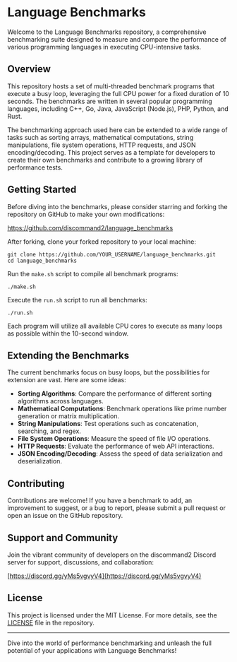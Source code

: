 # Language Benchmarks

Welcome to the Language Benchmarks repository, a comprehensive benchmarking suite designed to measure and compare the performance of various programming languages in executing CPU-intensive tasks.

## Overview

This repository hosts a set of multi-threaded benchmark programs that execute a busy loop, leveraging the full CPU power for a fixed duration of 10 seconds. The benchmarks are written in several popular programming languages, including C++, Go, Java, JavaScript (Node.js), PHP, Python, and Rust.

The benchmarking approach used here can be extended to a wide range of tasks such as sorting arrays, mathematical computations, string manipulations, file system operations, HTTP requests, and JSON encoding/decoding. This project serves as a template for developers to create their own benchmarks and contribute to a growing library of performance tests.

## Getting Started

Before diving into the benchmarks, please consider starring and forking the repository on GitHub to make your own modifications:

https://github.com/discommand2/language_benchmarks

After forking, clone your forked repository to your local machine:

```
git clone https://github.com/YOUR_USERNAME/language_benchmarks.git
cd language_benchmarks
```

Run the `make.sh` script to compile all benchmark programs:

```
./make.sh
```

Execute the `run.sh` script to run all benchmarks:

```
./run.sh
```

Each program will utilize all available CPU cores to execute as many loops as possible within the 10-second window.

## Extending the Benchmarks

The current benchmarks focus on busy loops, but the possibilities for extension are vast. Here are some ideas:

- **Sorting Algorithms**: Compare the performance of different sorting algorithms across languages.
- **Mathematical Computations**: Benchmark operations like prime number generation or matrix multiplication.
- **String Manipulations**: Test operations such as concatenation, searching, and regex.
- **File System Operations**: Measure the speed of file I/O operations.
- **HTTP Requests**: Evaluate the performance of web API interactions.
- **JSON Encoding/Decoding**: Assess the speed of data serialization and deserialization.

## Contributing

Contributions are welcome! If you have a benchmark to add, an improvement to suggest, or a bug to report, please submit a pull request or open an issue on the GitHub repository.

## Support and Community

Join the vibrant community of developers on the discommand2 Discord server for support, discussions, and collaboration:

[https://discord.gg/yMs5vgvyV4](https://discord.gg/yMs5vgvyV4)

## License

This project is licensed under the MIT License. For more details, see the [LICENSE](LICENSE) file in the repository.

---

Dive into the world of performance benchmarking and unleash the full potential of your applications with Language Benchmarks!